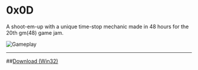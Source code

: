 # 0x0D
A shoot-em-up with a unique time-stop mechanic made in 48 hours for the 20th gm(48) game jam.

![Gameplay](http://dl.blokatt.net/img/0x0d/gameplay.gif)

---

##[Download (Win32)](http://www.gm48.net/game/?id=346)
